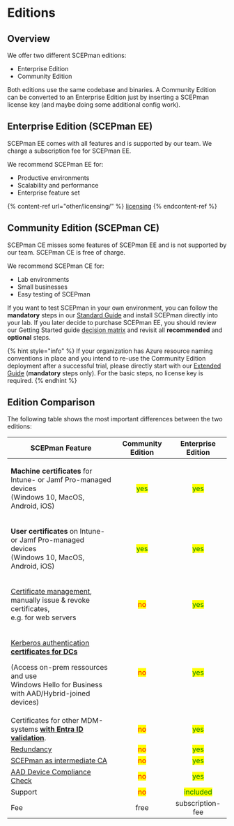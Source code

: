 # Editions

## Overview

We offer two different SCEPman editions:

* Enterprise Edition
* Community Edition

Both editions use the same codebase and binaries. A Community Edition can be converted to an Enterprise Edition just by inserting a SCEPman license key (and maybe doing some additional config work).

## Enterprise Edition (SCEPman EE)

SCEPman EE comes with all features and is supported by our team. We charge a subscription fee for SCEPman EE.

We recommend SCEPman EE for:

* Productive environments
* Scalability and performance
* Enterprise feature set

{% content-ref url="other/licensing/" %}
[licensing](other/licensing/)
{% endcontent-ref %}

## Community Edition (SCEPman CE)

SCEPman CE misses some features of SCEPman EE and is not supported by our team. SCEPman CE is free of charge.

We recommend SCEPman CE for:

* Lab environments
* Small businesses
* Easy testing of SCEPman

If you want to test SCEPman in your own environment, you can follow the **mandatory** steps in our [Standard Guide](scepman-deployment/community-guide.md) and install SCEPman directly into your lab. If you later decide to purchase SCEPman EE, you should review our Getting Started guide [decision matrix](scepman-deployment/deployment-guides/#decision-matrix) and revisit all **recommended** and **optional** steps.

{% hint style="info" %}
If your organization has Azure resource naming conventions in place and you intend to re-use the Community Edition deployment after a successful trial, please directly start with our [Extended Guide](scepman-deployment/deployment-guides/enterprise-guide-1.md) (**mandatory** steps only). For the basic steps, no license key is required.
{% endhint %}

## Edition Comparison

The following table shows the most important differences between the two editions:

| SCEPman Feature                                                                                                                                                                                                                                    |           Community Edition           |             Enterprise Edition             |
| -------------------------------------------------------------------------------------------------------------------------------------------------------------------------------------------------------------------------------------------------- | :-----------------------------------: | :----------------------------------------: |
| <p><strong>Machine certificates</strong> for Intune- or Jamf Pro-managed devices<br>(Windows 10, MacOS, Android, iOS)</p>                                                                                                                          | <mark style="color:green;">yes</mark> |    <mark style="color:green;">yes</mark>   |
| <p><strong>User certificates</strong> on Intune- or Jamf Pro-managed devices<br>(Windows 10, MacOS, Android, iOS)</p>                                                                                                                              | <mark style="color:green;">yes</mark> |    <mark style="color:green;">yes</mark>   |
| <p><a href="certificate-management/certificate-master/">Certificate management</a>, manually issue &#x26; revoke certificates,<br>e.g. for web servers</p>                                                                                         |   <mark style="color:red;">no</mark>  |    <mark style="color:green;">yes</mark>   |
| <p><a href="certificate-management/domain-controller-certificates.md">Kerberos authentication <strong>certificates for DCs</strong></a></p><p>(Access on-prem ressources and use<br>Windows Hello for Business with AAD/Hybrid-joined devices)</p> |   <mark style="color:red;">no</mark>  |    <mark style="color:green;">yes</mark>   |
| Certificates for other MDM-systems [**with Entra ID validation**](scepman-configuration/application-settings/scep-endpoints/staticaad-validation.md).                                                                                              |   <mark style="color:red;">no</mark>  |    <mark style="color:green;">yes</mark>   |
| [Redundancy](azure-configuration/geo-redundancy.md)                                                                                                                                                                                                |   <mark style="color:red;">no</mark>  |    <mark style="color:green;">yes</mark>   |
| [SCEPman as intermediate CA](scepman-deployment/intermediate-certificate.md)                                                                                                                                                                       |   <mark style="color:red;">no</mark>  |    <mark style="color:green;">yes</mark>   |
| [AAD Device Compliance Check](scepman-configuration/application-settings/scep-endpoints/intune-validation.md#appconfig-intunevalidation-compliancecheck)                                                                                           |   <mark style="color:red;">no</mark>  |    <mark style="color:green;">yes</mark>   |
| Support                                                                                                                                                                                                                                            |   <mark style="color:red;">no</mark>  | <mark style="color:green;">included</mark> |
| Fee                                                                                                                                                                                                                                                |                  free                 |              subscription-fee              |

